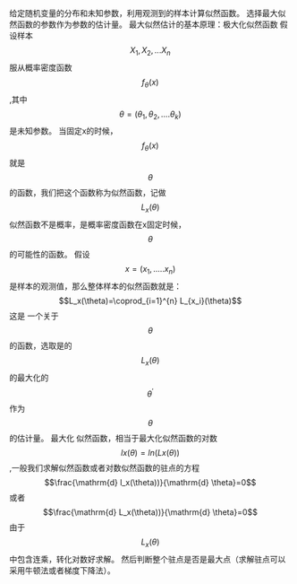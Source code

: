 给定随机变量的分布和未知参数，利用观测到的样本计算似然函数。
选择最大似然函数的参数作为参数的估计量。
最大似然估计的基本原理：极大化似然函数
假设样本$${X_1,X_2,...X_n}$$服从概率密度函数$$f_\theta(x)$$,其中$$\theta=(\theta_1,\theta_2,....\theta_k)$$是未知参数。
当固定x的时候，$$f_\theta(x)$$就是$$\theta$$的函数，我们把这个函数称为似然函数，记做$$L_x(\theta)$$
似然函数不是概率，是概率密度函数在x固定时候，$$\theta$$的可能性的函数。
假设$$x = (x_1,.....x_n)$$是样本的观测值，那么整体样本的似然函数就是：
$$L_x(\theta)=\coprod_{i=1}^{n} L_{x_i}(\theta)$$
这是 一个关于$$\theta$$的函数，选取是的$$L_x(\theta)$$的最大化的$$\theta^{'}$$作为$$\theta$$的估计量。
最大化 似然函数，相当于最大化似然函数的对数$$lx(\theta)=ln(Lx(\theta))$$,一般我们求解似然函数或者对数似然函数的驻点的方程
$$\frac{\mathrm{d} l_x(\theta))}{\mathrm{d} \theta}=0$$或者$$\frac{\mathrm{d} L_x(\theta))}{\mathrm{d} \theta}=0$$ 由于$$L_x(\theta)$$中包含连乘，转化对数好求解。
然后判断整个驻点是否是最大点（求解驻点可以采用牛顿法或者梯度下降法）。

